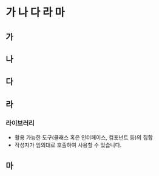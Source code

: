 # 가 나 다 라 마

## 가



## 나



## 다



## 라

### 라이브러리

* 활용 가능한 도구\(클래스 혹은 인터페이스, 컴포넌트 등\)의 집합
* 작성자가 임의대로 호출하여 사용할 수 있습니다.



## 마





